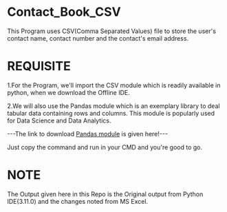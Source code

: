 # Contact_Book_CSV

This Program uses CSV(Comma Separated Values) file to store the user's contact name, contact number and the contact's email address.

# REQUISITE

1.For the Program, we'll import the CSV module which is readily available in python, when we download the Offline IDE.


2.We will also use the Pandas module which is an exemplary library to deal tabular data containing rows and columns.
  This module is popularly used for Data Science and Data Analytics.
  
  
---The link to download [Pandas module](https://pypi.org/project/pandas/) is given here!---

Just copy the command and run in your CMD and you're good to go.

# NOTE
The Output given here in this Repo is the Original output from Python IDE(3.11.0) and the changes noted from MS Excel.
